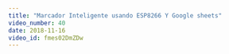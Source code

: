 ```yaml
---
title: "Marcador Inteligente usando ESP8266 Y Google sheets"
video_number: 40
date: 2018-11-16
video_id: fmes02DmZDw
---
```


